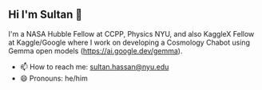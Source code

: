 ## Hi I'm Sultan 👋

I'm a NASA Hubble Fellow at CCPP, Physics NYU, and also KaggleX Fellow at Kaggle/Google where I work on developing a Cosmology Chabot using Gemma open models (https://ai.google.dev/gemma).

- 📫 How to reach me: sultan.hassan@nyu.edu
- 😄 Pronouns: he/him
  
<!--
**sultan-hassan/sultan-hassan** is a ✨ _special_ ✨ repository because its `README.md` (this file) appears on your GitHub profile.

Here are some ideas to get you started:

- 🔭 I’m currently working on ...
- 🌱 I’m currently learning ...
- 👯 I’m looking to collaborate on ...
- 🤔 I’m looking for help with ...
- 💬 Ask me about ...
- 📫 How to reach me: ...
- 😄 Pronouns: ...
- ⚡ Fun fact: ...
-->
